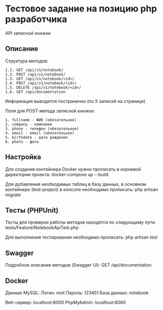 # Тестовое задание на позицию php разработчика

API записной книжки

## Описание

Структура методов:

    1.1. GET /api/v1/notebook/
    1.2. POST /api/v1/notebook/
    1.3. GET /api/v1/notebook/<id>/
    1.4. POST /api/v1/notebook/<id>/
    1.5. DELETE /api/v1/notebook/<id>/
    1.6. GET /api/documentation
    
Информация выводится постранично (по 5 записей на странице)
    
Поля для POST-метода записной книжки: 
   
    1. fullname - ФИО (обязательное)
    2. company - компания
    3. phone - телефон (обязательное)
    4. email - email (обязательное)
    5. birthdate - дата рождения 
    6. photo - фото

## Настройка

Для создания контейнера Docker нужно прописать в корневой директории проекта: docker-compose up --build

Для добавления необходимых таблиц в базу данных, в основном контейнере (test-project) в консоле необходимо прописать: php artisan migrate

## Тесты (PHPUnit)

Тесты для проверки работы методов находятся по следующему пути: tests/Feature/NotebookApiTest.php

Для выполнения тестирования необходимо прописать: php artisan test

## Swagger

Подробное описание методов (Swagger UI): GET /api/documentation

## Docker

Данные MySQL:
Логин: root
Пароль: 123451
База данных: notebook

Веб-сервер: localhost:8000
PhpMyAdmin: localhost:8080


